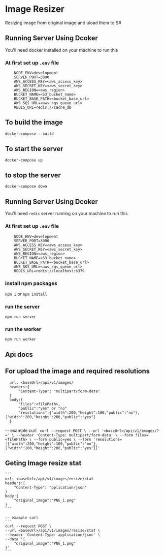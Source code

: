# Image Resizer
Resizing  image from original image and uload them to S#
## Running Server Using  Dcoker
You'll need docker installed on your machine to run this

### At first set up  `.env`  file

```
    NODE_ENV=development
    SERVER_PORT=3000
    AWS_ACCESS_KEY=<aws_access_key>
    AWS_SECRET_KEY=<aws_secret_key>
    AWS_REGION=<aws_region>
    BUCKET_NAME=<S3_bucket_name>
    BUCKET_BASE_PATH=<bucket_base_url>
    AWS_SQS_URL=<aws_sqs_queue_url>
    REDIS_URL=redis://cache_db

```

## To build the image

 `docker-compose --build`

## To start the server

`docker-compose up`

## to stop the server
`docker-compose down`

## Running Server Using  Dcoker
You'll need `redis` server running on your machine to run this
### At first set up  `.env`  file

```
    NODE_ENV=development
    SERVER_PORT=3000
    AWS_ACCESS_KEY=<aws_access_key>
    AWS_SECRET_KEY=<aws_secret_key>
    AWS_REGION=<aws_region>
    BUCKET_NAME=<S3_bucket_name>
    BUCKET_BASE_PATH=<bucket_base_url>
    AWS_SQS_URL=<aws_sqs_queue_url>
    REDIS_URL=redis://localhost:6379

```
 ### install npm packages
   `npm i` or `npm install`

### run the server 
   `npm run server`

### run the worker
   `npm run worker`


## Api docs

## For upload the image and required resolutions

  ```
    url: <baseUrl>/api/v1/images/
    headers:{
        "Content-Type": "multipart/form-data"
    }
    body:{
        "files":<filePath>,
        "public":"yes" or "no"
        "resolutions":{"width":200,"height":100,"public":"no"},{"width":200,"height":200,"public":"yes"}
    }
  ```
  -- example curl
    ``` 
        curl --request POST \
        --url '<baseUrl>/api/v1/images/?=' \
        --header 'Content-Type: multipart/form-data' \
        --form files=<filePath> \
        --form public=yes \
        --form 'resolutions=[{"width":200,"height":100,"public":"no"},{"width":200,"height":200,"public":"yes"}]'
    ```

##  Geting Image resize stat
    ```
    url: <baseUrl>/api/v1/images/resize/stat
    headers:{
        "Content-Type": "pplication/json"
    }
    body:{
        "original_image":"PNG_1.png"
    }
    ```

    -- example curl
    ```
    curl --request POST \
    --url <baseUrl>/api/v1/images/resize/stat \
    --header 'Content-Type: application/json' \
    --data '{
        "original_image":"PNG_1.png"
    }'
    ```
  

